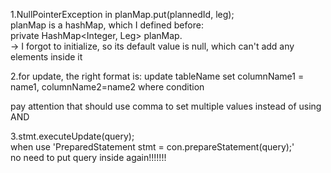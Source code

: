 1.NullPointerException in planMap.put(plannedId, leg);  
planMap is a hashMap, which I defined before:  
private HashMap<Integer, Leg> planMap.  
-> I forgot to initialize, so its default value is null, which can't add any elements inside it

2.for update, the right format is:
    update tableName
    set columnName1 = name1, columnName2=name2
    where condition  

pay attention that should use comma to set multiple values instead of using AND

3.stmt.executeUpdate(query);  
when use 'PreparedStatement stmt = con.prepareStatement(query);'  
no need to put query inside again!!!!!!!
